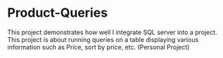 # Product-Queries

This project demonstrates how well I integrate SQL server into a project. 
This project is about running queries on a table displaying various information such as Price, sort by price, etc. 
(Personal Project)
